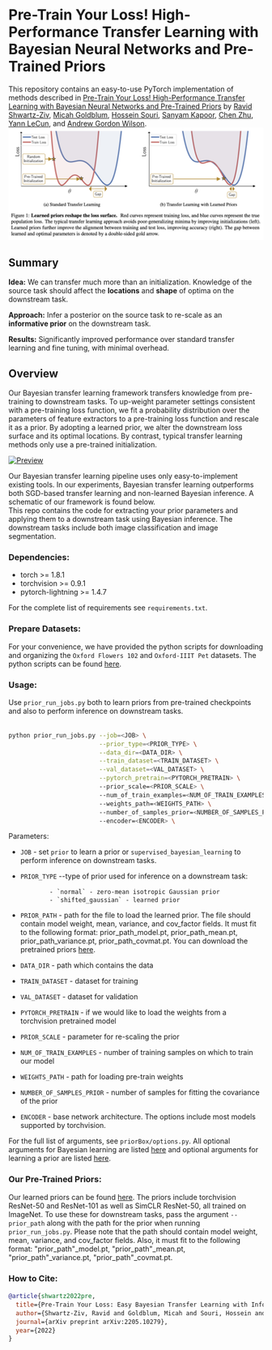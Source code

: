 # Pre-Train Your Loss! High-Performance Transfer Learning with Bayesian Neural Networks and Pre-Trained Priors

This repository contains an easy-to-use PyTorch implementation of methods described in [Pre-Train Your Loss! High-Performance Transfer Learning with Bayesian Neural Networks and Pre-Trained Priors](https://arxiv.org/abs/2205.10279) by [Ravid Shwartz-Ziv](https://www.ravid-shwartz-ziv.com/), [Micah Goldblum](https://goldblum.github.io/), [Hossein Souri](https://hsouri.github.io/), [Sanyam Kapoor](https://sanyamkapoor.com/), [Chen Zhu](https://zhuchen03.github.io/), [Yann LeCun](http://yann.lecun.com/), and [Andrew Gordon Wilson](https://cims.nyu.edu/~andrewgw/).
[![Preview](/loss_surface.png)](https://arxiv.org/abs/2205.10279)

## Summary 

**Idea:** We can transfer much more than an initialization. Knowledge of the source task should affect the **locations** and **shape** of optima on the downstream task.

**Approach:** Infer a posterior on the source task to re-scale as an **informative prior** on the downstream task.

**Results:** Significantly improved performance over standard transfer learning and fine tuning, with minimal overhead.

## Overview

Our Bayesian transfer learning framework transfers knowledge from pre-training to downstream tasks. To up-weight parameter settings consistent with a pre-training loss function, we fit a probability distribution over the parameters of feature extractors to a pre-training loss function and rescale it as a prior. By adopting a learned prior, we alter the downstream loss surface and its optimal locations. By contrast, typical transfer learning methods only use a pre-trained initialization. 

[![Preview](https://github.com/hsouri/BayesianTransferLearning/blob/main/fig.png)](https://arxiv.org/abs/2205.10279)

Our Bayesian transfer learning pipeline uses only easy-to-implement existing tools. In our experiments, Bayesian transfer learning outperforms both SGD-based transfer learning and non-learned Bayesian inference. A schematic of our framework is found below.  
This repo contains the code for extracting your prior parameters and applying them to a downstream task using Bayesian inference. The downstream tasks include both image classification and image segmentation.


### Dependencies:

- torch >= 1.8.1
- torchvision >= 0.9.1
- pytorch-lightning >= 1.4.7

For the complete list of requirements see `requirements.txt`.


### Prepare Datasets:

For your convenience, we have provided the python scripts for downloading and organizing the `Oxford Flowers 102` and `Oxford-IIIT Pet` datasets. The python scripts can be found [here](https://github.com/hsouri/BayesianTransferLearning/tree/main/Prapare%20Data).



### Usage:
Use `prior_run_jobs.py` both to learn priors from pre-trained checkpoints and also to perform inference on downstream tasks. 
```bash

python prior_run_jobs.py --job=<JOB> \
                         --prior_type=<PRIOR_TYPE> \
                         --data_dir=<DATA_DIR> \
                         --train_dataset=<TRAIN_DATASET> \
                         --val_dataset=<VAL_DATASET> \
                         --pytorch_pretrain=<PYTORCH_PRETRAIN> \ 
                         --prior_scale=<PRIOR_SCALE> \ 
                         --num_of_train_examples=<NUM_OF_TRAIN_EXAMPLES> \ 
                         --weights_path=<WEIGHTS_PATH> \ 
                         --number_of_samples_prior=<NUMBER_OF_SAMPLES_PRIOR> \ 
                         --encoder=<ENCODER> \ 

```

Parameters:

* ```JOB``` -  set `prior` to learn a prior or `supervised_bayesian_learning` to perform inference on downstream tasks. 

* ```PRIOR_TYPE``` --type of prior used for inference on a downstream task:

              - `normal` - zero-mean isotropic Gaussian prior
              - `shifted_gaussian` - learned prior
* ```PRIOR_PATH``` - path for the file to load the learned prior. The file should contain model weight, mean, variance, and cov_factor fields. It must fit to the following format: prior_path_model.pt, prior_path_mean.pt, prior_path_variance.pt, prior_path_covmat.pt. You can download the pretrained priors [here]().
* ```DATA_DIR```  -  path which contains the data
* ```TRAIN_DATASET```  - dataset for training
* ```VAL_DATASET```  - dataset for validation
* ```PYTORCH_PRETRAIN```  - if we would like to load the weights from a torchvision pretrained model
* ```PRIOR_SCALE```  - parameter for re-scaling the prior
* ```NUM_OF_TRAIN_EXAMPLES```  - number of training samples on which to train our model
* ```WEIGHTS_PATH```  - path for loading pre-train weights
* ```NUMBER_OF_SAMPLES_PRIOR``` - number of samples for fitting the covariance of the prior
* ```ENCODER``` - base network architecture. The options include most models supported by torchvision.

For the full list of arguments, see `priorBox/options.py`. All optional arguments for Bayesian learning are listed [here](https://github.com/hsouri/BayesianTransferLearning/blob/main/priorBox/bayesian_learning/args.py) and optional arguments for learning a prior are listed [here](https://github.com/hsouri/BayesianTransferLearning/blob/main/priorBox/solo_learn/args/setup.py).


### Our Pre-Trained Priors:
Our learned priors can be found [here](https://drive.google.com/drive/folders/1FbnUsL_CRWORjlTyX8dtHRzcGFeaE4Iz?usp=sharing). The priors include torchvision ResNet-50 and ResNet-101 as well as SimCLR ResNet-50, all trained on ImageNet.  To use these for downstream tasks, pass the argument `--prior_path` along with the path for the prior when running `prior_run_jobs.py`. Please note that the path should contain model weight, mean, variance, and cov_factor fields. Also, it must fit to the following format: "prior_path"_model.pt, "prior_path"_mean.pt, "prior_path"_variance.pt, "prior_path"_covmat.pt.

### How to Cite:
```bibtex
@article{shwartz2022pre,
  title={Pre-Train Your Loss: Easy Bayesian Transfer Learning with Informative Priors},
  author={Shwartz-Ziv, Ravid and Goldblum, Micah and Souri, Hossein and Kapoor, Sanyam and Zhu, Chen and LeCun, Yann and Wilson, Andrew Gordon},
  journal={arXiv preprint arXiv:2205.10279},
  year={2022}
}
```

